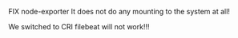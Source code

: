 
FIX node-exporter
It does not do any mounting to the system at all!

We switched to CRI
filebeat will not work!!!
